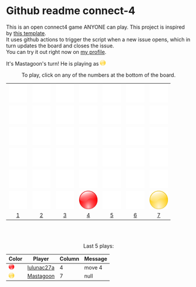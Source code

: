 # Github readme connect-4


This is an open connect4 game ANYONE can play. This project is inspired by [this template](https://github.com/marcizhu/readme-chess).<br>
It uses github actions to trigger the script when a new issue opens, which in turn updates the board and closes the issue.<br>
You can try it out right now on [my profile](https://github.com/mastagoon).


It's Mastagoon's turn! He is playing as <img src="imgs/y.png" width="15" height="15" />

<div align="center">
To play, click on any of the numbers at the bottom of the board.


| | | | | | | |
|:---:|:---:|:---:|:---:|:---:|:---:|:---:|
| <img src="imgs/e.png" width="50" height="50" /> | <img src="imgs/e.png" width="50" height="50" /> | <img src="imgs/e.png" width="50" height="50" /> | <img src="imgs/e.png" width="50" height="50" /> | <img src="imgs/e.png" width="50" height="50" /> | <img src="imgs/e.png" width="50" height="50" /> | <img src="imgs/e.png" width="50" height="50" /> |
| <img src="imgs/e.png" width="50" height="50" /> | <img src="imgs/e.png" width="50" height="50" /> | <img src="imgs/e.png" width="50" height="50" /> | <img src="imgs/e.png" width="50" height="50" /> | <img src="imgs/e.png" width="50" height="50" /> | <img src="imgs/e.png" width="50" height="50" /> | <img src="imgs/e.png" width="50" height="50" /> |
| <img src="imgs/e.png" width="50" height="50" /> | <img src="imgs/e.png" width="50" height="50" /> | <img src="imgs/e.png" width="50" height="50" /> | <img src="imgs/e.png" width="50" height="50" /> | <img src="imgs/e.png" width="50" height="50" /> | <img src="imgs/e.png" width="50" height="50" /> | <img src="imgs/e.png" width="50" height="50" /> |
| <img src="imgs/e.png" width="50" height="50" /> | <img src="imgs/e.png" width="50" height="50" /> | <img src="imgs/e.png" width="50" height="50" /> | <img src="imgs/e.png" width="50" height="50" /> | <img src="imgs/e.png" width="50" height="50" /> | <img src="imgs/e.png" width="50" height="50" /> | <img src="imgs/e.png" width="50" height="50" /> |
| <img src="imgs/e.png" width="50" height="50" /> | <img src="imgs/e.png" width="50" height="50" /> | <img src="imgs/e.png" width="50" height="50" /> | <img src="imgs/e.png" width="50" height="50" /> | <img src="imgs/e.png" width="50" height="50" /> | <img src="imgs/e.png" width="50" height="50" /> | <img src="imgs/e.png" width="50" height="50" /> |
| <img src="imgs/e.png" width="50" height="50" /> | <img src="imgs/e.png" width="50" height="50" /> | <img src="imgs/e.png" width="50" height="50" /> | <img src="imgs/r.png" width="50" height="50" /> | <img src="imgs/e.png" width="50" height="50" /> | <img src="imgs/e.png" width="50" height="50" /> | <img src="imgs/y.png" width="50" height="50" /> |
 | [1](https://github.com/Mastagoon/connect4-readme/issues/new?body=move+1&title=Connect4:+move:+1) | [2](https://github.com/Mastagoon/connect4-readme/issues/new?body=move+2&title=Connect4:+move:+2) | [3](https://github.com/Mastagoon/connect4-readme/issues/new?body=move+3&title=Connect4:+move:+3) | [4](https://github.com/Mastagoon/connect4-readme/issues/new?body=move+4&title=Connect4:+move:+4) | [5](https://github.com/Mastagoon/connect4-readme/issues/new?body=move+5&title=Connect4:+move:+5) | [6](https://github.com/Mastagoon/connect4-readme/issues/new?body=move+6&title=Connect4:+move:+6) | [7](https://github.com/Mastagoon/connect4-readme/issues/new?body=move+7&title=Connect4:+move:+7) |


<br/>
<br/>

Last 5 plays:
<!-- latest moves here -->

  </div>

| Color | Player | Column | Message |
| --- | --- | --- | --- |
| <img src="imgs/r.png" width="15" height="15" /> | [lulunac27a](https://github.com/lulunac27a) | 4 | move 4 |
| <img src="imgs/y.png" width="15" height="15" /> | [Mastagoon](https://github.com/Mastagoon) | 7 | null |
